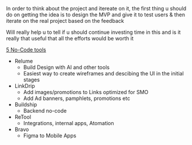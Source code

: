 
In order to think about the project and itereate on it, the first thing u should do on getting the idea is to design the MVP and give it to test users & then iterate on the real project based on the feedback

Will really help u to tell if u should continue investing time in this and is it really that useful that all the efforts would be worth it

[5 No-Code tools](https://youtu.be/NXUkC8swWls?si=usHs68CfsSM7BDeF)
- Relume
	- Build Design with AI and other tools
	- Easiest way to create wireframes and descibing the UI in the initial stages
- LinkDrip
	- Add images/promotions to Links optimized for SMO
	- Add Ad banners, pamphlets, promotions etc
- Buildship
	- Backend no-code
- ReTool
	- Integrations, internal apps, Atomation
- Bravo
	- Figma to Mobile Apps